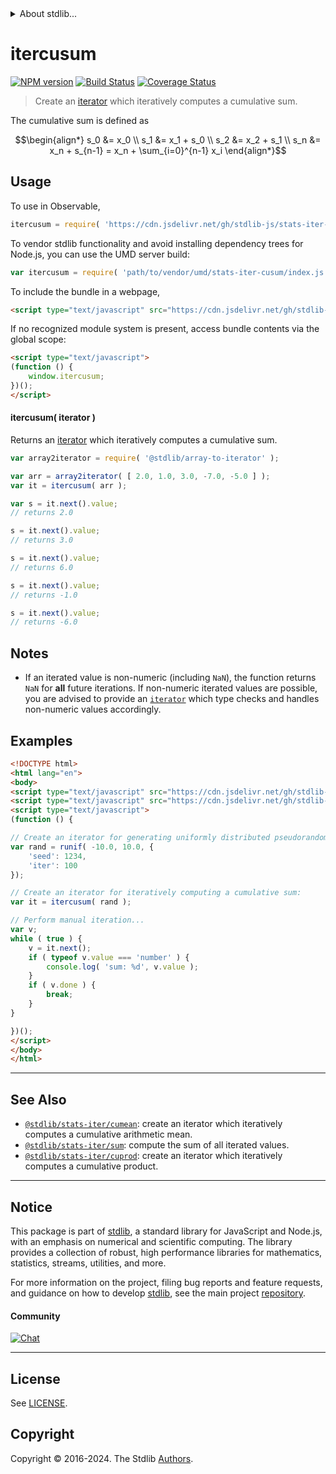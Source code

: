 <!--

@license Apache-2.0

Copyright (c) 2019 The Stdlib Authors.

Licensed under the Apache License, Version 2.0 (the "License");
you may not use this file except in compliance with the License.
You may obtain a copy of the License at

   http://www.apache.org/licenses/LICENSE-2.0

Unless required by applicable law or agreed to in writing, software
distributed under the License is distributed on an "AS IS" BASIS,
WITHOUT WARRANTIES OR CONDITIONS OF ANY KIND, either express or implied.
See the License for the specific language governing permissions and
limitations under the License.

-->


<details>
  <summary>
    About stdlib...
  </summary>
  <p>We believe in a future in which the web is a preferred environment for numerical computation. To help realize this future, we've built stdlib. stdlib is a standard library, with an emphasis on numerical and scientific computation, written in JavaScript (and C) for execution in browsers and in Node.js.</p>
  <p>The library is fully decomposable, being architected in such a way that you can swap out and mix and match APIs and functionality to cater to your exact preferences and use cases.</p>
  <p>When you use stdlib, you can be absolutely certain that you are using the most thorough, rigorous, well-written, studied, documented, tested, measured, and high-quality code out there.</p>
  <p>To join us in bringing numerical computing to the web, get started by checking us out on <a href="https://github.com/stdlib-js/stdlib">GitHub</a>, and please consider <a href="https://opencollective.com/stdlib">financially supporting stdlib</a>. We greatly appreciate your continued support!</p>
</details>

# itercusum

[![NPM version][npm-image]][npm-url] [![Build Status][test-image]][test-url] [![Coverage Status][coverage-image]][coverage-url] <!-- [![dependencies][dependencies-image]][dependencies-url] -->

> Create an [iterator][mdn-iterator-protocol] which iteratively computes a cumulative sum.

<section class="intro">

The cumulative sum is defined as

<!-- <equation class="equation" label="eq:cumulative_sum" align="center" raw="\begin{align*} s_0 &= x_0 \\ s_1 &= x_1 + s_0 \\ s_2 &= x_2 + s_1 \\ s_n &= x_n + s_{n-1} = x_n + \sum_{i=0}^{n-1} x_i \end{align*}" alt="Equation for the cumulative sum."> -->

```math
\begin{align*} s_0 &= x_0 \\ s_1 &= x_1 + s_0 \\ s_2 &= x_2 + s_1 \\ s_n &= x_n + s_{n-1} = x_n + \sum_{i=0}^{n-1} x_i \end{align*}
```

<!-- <div class="equation" align="center" data-raw-text="\begin{align*} s_0 &amp;= x_0 \\ s_1 &amp;= x_1 + s_0 \\ s_2 &amp;= x_2 + s_1 \\ s_n &amp;= x_n + s_{n-1} = x_n + \sum_{i=0}^{n-1} x_i \end{align*}" data-equation="eq:cumulative_sum">
    <img src="https://cdn.jsdelivr.net/gh/stdlib-js/stdlib@755a26b39bb6429f6d0b6dd8d13bd0bd1ec5ba35/lib/node_modules/@stdlib/stats/iter/cusum/docs/img/equation_cumulative_sum.svg" alt="Equation for the cumulative sum.">
    <br>
</div> -->

<!-- </equation> -->

</section>

<!-- /.intro -->

<!-- Package usage documentation. -->



<section class="usage">

## Usage

To use in Observable,

```javascript
itercusum = require( 'https://cdn.jsdelivr.net/gh/stdlib-js/stats-iter-cusum@v0.2.2-umd/browser.js' )
```

To vendor stdlib functionality and avoid installing dependency trees for Node.js, you can use the UMD server build:

```javascript
var itercusum = require( 'path/to/vendor/umd/stats-iter-cusum/index.js' )
```

To include the bundle in a webpage,

```html
<script type="text/javascript" src="https://cdn.jsdelivr.net/gh/stdlib-js/stats-iter-cusum@v0.2.2-umd/browser.js"></script>
```

If no recognized module system is present, access bundle contents via the global scope:

```html
<script type="text/javascript">
(function () {
    window.itercusum;
})();
</script>
```

#### itercusum( iterator )

Returns an [iterator][mdn-iterator-protocol] which iteratively computes a cumulative sum.

```javascript
var array2iterator = require( '@stdlib/array-to-iterator' );

var arr = array2iterator( [ 2.0, 1.0, 3.0, -7.0, -5.0 ] );
var it = itercusum( arr );

var s = it.next().value;
// returns 2.0

s = it.next().value;
// returns 3.0

s = it.next().value;
// returns 6.0

s = it.next().value;
// returns -1.0

s = it.next().value;
// returns -6.0
```

</section>

<!-- /.usage -->

<!-- Package usage notes. Make sure to keep an empty line after the `section` element and another before the `/section` close. -->

<section class="notes">

## Notes

-   If an iterated value is non-numeric (including `NaN`), the function returns `NaN` for **all** future iterations. If non-numeric iterated values are possible, you are advised to provide an [`iterator`][mdn-iterator-protocol] which type checks and handles non-numeric values accordingly.

</section>

<!-- /.notes -->

<!-- Package usage examples. -->

<section class="examples">

## Examples

<!-- eslint no-undef: "error" -->

```html
<!DOCTYPE html>
<html lang="en">
<body>
<script type="text/javascript" src="https://cdn.jsdelivr.net/gh/stdlib-js/random-iter-uniform@umd/browser.js"></script>
<script type="text/javascript" src="https://cdn.jsdelivr.net/gh/stdlib-js/stats-iter-cusum@v0.2.2-umd/browser.js"></script>
<script type="text/javascript">
(function () {

// Create an iterator for generating uniformly distributed pseudorandom numbers:
var rand = runif( -10.0, 10.0, {
    'seed': 1234,
    'iter': 100
});

// Create an iterator for iteratively computing a cumulative sum:
var it = itercusum( rand );

// Perform manual iteration...
var v;
while ( true ) {
    v = it.next();
    if ( typeof v.value === 'number' ) {
        console.log( 'sum: %d', v.value );
    }
    if ( v.done ) {
        break;
    }
}

})();
</script>
</body>
</html>
```

</section>

<!-- /.examples -->

<!-- Section to include cited references. If references are included, add a horizontal rule *before* the section. Make sure to keep an empty line after the `section` element and another before the `/section` close. -->

<section class="references">

</section>

<!-- /.references -->

<!-- Section for related `stdlib` packages. Do not manually edit this section, as it is automatically populated. -->

<section class="related">

* * *

## See Also

-   <span class="package-name">[`@stdlib/stats-iter/cumean`][@stdlib/stats/iter/cumean]</span><span class="delimiter">: </span><span class="description">create an iterator which iteratively computes a cumulative arithmetic mean.</span>
-   <span class="package-name">[`@stdlib/stats-iter/sum`][@stdlib/stats/iter/sum]</span><span class="delimiter">: </span><span class="description">compute the sum of all iterated values.</span>
-   <span class="package-name">[`@stdlib/stats-iter/cuprod`][@stdlib/stats/iter/cuprod]</span><span class="delimiter">: </span><span class="description">create an iterator which iteratively computes a cumulative product.</span>

</section>

<!-- /.related -->

<!-- Section for all links. Make sure to keep an empty line after the `section` element and another before the `/section` close. -->


<section class="main-repo" >

* * *

## Notice

This package is part of [stdlib][stdlib], a standard library for JavaScript and Node.js, with an emphasis on numerical and scientific computing. The library provides a collection of robust, high performance libraries for mathematics, statistics, streams, utilities, and more.

For more information on the project, filing bug reports and feature requests, and guidance on how to develop [stdlib][stdlib], see the main project [repository][stdlib].

#### Community

[![Chat][chat-image]][chat-url]

---

## License

See [LICENSE][stdlib-license].


## Copyright

Copyright &copy; 2016-2024. The Stdlib [Authors][stdlib-authors].

</section>

<!-- /.stdlib -->

<!-- Section for all links. Make sure to keep an empty line after the `section` element and another before the `/section` close. -->

<section class="links">

[npm-image]: http://img.shields.io/npm/v/@stdlib/stats-iter-cusum.svg
[npm-url]: https://npmjs.org/package/@stdlib/stats-iter-cusum

[test-image]: https://github.com/stdlib-js/stats-iter-cusum/actions/workflows/test.yml/badge.svg?branch=v0.2.2
[test-url]: https://github.com/stdlib-js/stats-iter-cusum/actions/workflows/test.yml?query=branch:v0.2.2

[coverage-image]: https://img.shields.io/codecov/c/github/stdlib-js/stats-iter-cusum/main.svg
[coverage-url]: https://codecov.io/github/stdlib-js/stats-iter-cusum?branch=main

<!--

[dependencies-image]: https://img.shields.io/david/stdlib-js/stats-iter-cusum.svg
[dependencies-url]: https://david-dm.org/stdlib-js/stats-iter-cusum/main

-->

[chat-image]: https://img.shields.io/gitter/room/stdlib-js/stdlib.svg
[chat-url]: https://app.gitter.im/#/room/#stdlib-js_stdlib:gitter.im

[stdlib]: https://github.com/stdlib-js/stdlib

[stdlib-authors]: https://github.com/stdlib-js/stdlib/graphs/contributors

[umd]: https://github.com/umdjs/umd
[es-module]: https://developer.mozilla.org/en-US/docs/Web/JavaScript/Guide/Modules

[deno-url]: https://github.com/stdlib-js/stats-iter-cusum/tree/deno
[deno-readme]: https://github.com/stdlib-js/stats-iter-cusum/blob/deno/README.md
[umd-url]: https://github.com/stdlib-js/stats-iter-cusum/tree/umd
[umd-readme]: https://github.com/stdlib-js/stats-iter-cusum/blob/umd/README.md
[esm-url]: https://github.com/stdlib-js/stats-iter-cusum/tree/esm
[esm-readme]: https://github.com/stdlib-js/stats-iter-cusum/blob/esm/README.md
[branches-url]: https://github.com/stdlib-js/stats-iter-cusum/blob/main/branches.md

[stdlib-license]: https://raw.githubusercontent.com/stdlib-js/stats-iter-cusum/main/LICENSE

[mdn-iterator-protocol]: https://developer.mozilla.org/en-US/docs/Web/JavaScript/Reference/Iteration_protocols#The_iterator_protocol

<!-- <related-links> -->

[@stdlib/stats/iter/cumean]: https://github.com/stdlib-js/stats-iter-cumean/tree/umd

[@stdlib/stats/iter/sum]: https://github.com/stdlib-js/stats-iter-sum/tree/umd

[@stdlib/stats/iter/cuprod]: https://github.com/stdlib-js/stats-iter-cuprod/tree/umd

<!-- </related-links> -->

</section>

<!-- /.links -->
